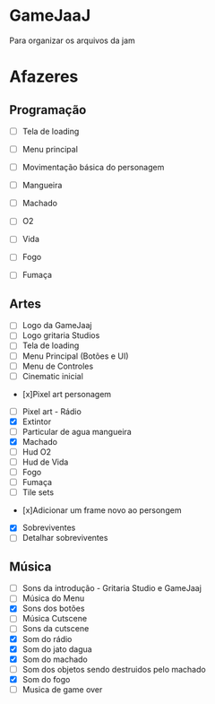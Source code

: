 # GameJaaJ
Para organizar os arquivos da jam


# Afazeres

## Programação
- [ ] Tela de loading
- [ ] Menu principal
- [ ] Movimentação básica do personagem
- [ ] Mangueira
- [ ] Machado
- [ ] O2
- [ ] Vida
- [ ] Fogo
- [ ] Fumaça


## Artes

- [ ] Logo da GameJaaj
- [ ] Logo gritaria Studios
- [ ] Tela de loading
- [ ] Menu Principal (Botões e UI)
- [ ] Menu de Controles 
- [ ] Cinematic inicial
- [x]Pixel art personagem
- [ ] Pixel art - Rádio
- [x] Extintor
- [ ] Particular de agua mangueira
- [x] Machado
- [ ] Hud O2
- [ ] Hud de Vida
- [ ] Fogo
- [ ] Fumaça
- [ ] Tile sets
- [x]Adicionar um frame novo ao persongem
- [x] Sobreviventes 
- [ ] Detalhar sobreviventes

## Música


- [ ] Sons da introdução - Gritaria Studio e GameJaaj
- [ ] Música do Menu
- [x] Sons dos botões
- [ ] Música Cutscene
- [ ] Sons da cutscene
- [x] Som do rádio
- [x] Som do jato dagua
- [x] Som do machado
- [ ] Som dos objetos sendo destruidos pelo machado
- [x] Som do fogo
- [ ] Musica de game over

